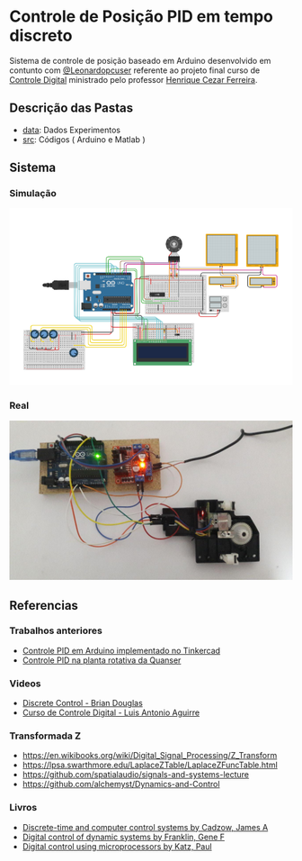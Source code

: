 # Controle de Posição PID em tempo discreto

Sistema de controle de posição baseado em Arduino desenvolvido em contunto com [@Leonardopcuser](https://github.com/Leonardopcuser) referente ao projeto final curso de [Controle Digital](http://www.ene.unb.br/henrique/CDig/cdig.html) ministrado pelo professor [Henrique Cezar Ferreira](http://www.ene.unb.br/henrique/).

## Descrição das Pastas

 * [data](data): Dados Experimentos
 * [src](src): Códigos ( Arduino e Matlab )

## Sistema

### Simulação

[![Tinkercad Simulation: Arduino + Motor DC](https://github.com/akafael/discrete-servo-control/raw/main/src/tex/img/pid_tinkercad.png)](https://www.tinkercad.com/things/jzzxdKEZH5K)

### Real

![Arduino + Motor DC](https://github.com/akafael/discrete-servo-control/raw/main/src/tex/img/full_system.jpg)

## Referencias

### Trabalhos anteriores

 * [Controle PID em Arduino implementado no Tinkercad](https://github.com/akafael/pid-control)
 * [Controle PID na planta rotativa da Quanser](https://github.com/akafael/pid-control-dc-motor)

### Videos

 * [Discrete Control -  Brian Douglas](https://www.youtube.com/playlist?list=PLUMWjy5jgHK0MLv6Ksf-NHi7Ur8NRNU4Z)
 * [Curso de Controle Digital -  Luis Antonio Aguirre](https://www.youtube.com/playlist?list=PLALrL4i0Pz6CR_YqJ3oJ8nsUpKgTiMVo5)

### Transformada Z

 * https://en.wikibooks.org/wiki/Digital_Signal_Processing/Z_Transform
 * https://lpsa.swarthmore.edu/LaplaceZTable/LaplaceZFuncTable.html
 * https://github.com/spatialaudio/signals-and-systems-lecture
 * https://github.com/alchemyst/Dynamics-and-Control

### Livros

 * [Discrete-time and computer control systems by Cadzow, James A](https://archive.org/details/discretetimecomp0000cadz/)
 * [Digital control of dynamic systems by Franklin, Gene F](https://archive.org/details/digitalcontrolof0000fran_m9e5/)
 * [Digital control using microprocessors by Katz, Paul](https://archive.org/details/digitalcontrolus0000katz/)
